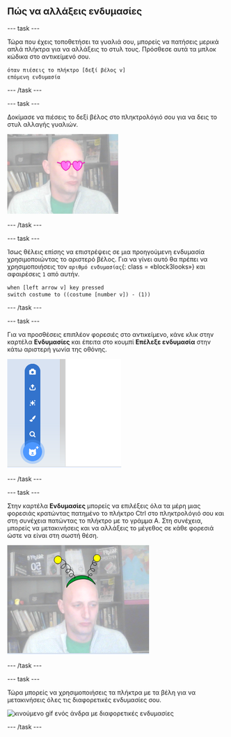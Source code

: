 ## Πώς να αλλάξεις ενδυμασίες

--- task ---

Τώρα που έχεις τοποθετήσει τα γυαλιά σου, μπορείς να πατήσεις μερικά απλά πλήκτρα για να αλλάξεις το στυλ τους. Πρόσθεσε αυτά τα μπλοκ κώδικα στο αντικείμενό σου.

```blocks3
όταν πιέσεις το πλήκτρο [δεξί βέλος v]
επόμενη ενδυμασία
```

--- /task ---

--- task ---

Δοκίμασε να πιέσεις το δεξί βέλος στο πληκτρολόγιό σου για να δεις το στυλ αλλαγής γυαλιών.

![εικόνα ενός άνδρα που φορά τα γυαλιά σε σχήμα καρδιάς](images/heart-glasses.png)

--- /task ---

--- task ---

Ίσως θέλεις επίσης να επιστρέψεις σε μια προηγούμενη ενδυμασία χρησιμοποιώντας το αριστερό βέλος. Για να γίνει αυτό θα πρέπει να χρησιμοποιήσεις τον `αριθμό ενδυμασίας`{: class = «block3looks»} και αφαιρέσεις `1` από αυτήν.

```blocks3
when [left arrow v] key pressed
switch costume to ((costume [number v]) - (1))
```

--- /task ---

--- task ---

Για να προσθέσεις επιπλέον φορεσιές στο αντικείμενο, κάνε κλικ στην καρτέλα **Ενδυμασίες** και έπειτα στο κουμπί **Επέλεξε ενδυμασία** στην κάτω αριστερή γωνία της οθόνης.

![εικόνα που δείχνει το κουμπί Επέλεξε μια ενδυμασία με το μενού που ανοίγει](images/choose-costume.png)

--- /task ---

--- task ---

Στην καρτέλα **Ενδυμασίες** μπορείς να επιλέξεις όλα τα μέρη μιας φορεσιάς κρατώντας πατημένο το πλήκτρο Ctrl στο πληκτρολόγιό σου και στη συνέχεια πατώντας το πλήκτρο με το γράμμα Α. Στη συνέχεια, μπορείς να μετακινήσεις και να αλλάξεις το μέγεθος σε κάθε φορεσιά ώστε να είναι στη σωστή θέση.

![εικόνα του ανθρώπου με κεραία εξωγήινου στο κεφάλι του](images/alien-antenna.png)

--- /task ---

--- task ---

Τώρα μπορείς να χρησιμοποιήσεις τα πλήκτρα με τα βέλη για να μετακινήσεις όλες τις διαφορετικές ενδυμασίες σου.

![κινούμενο gif ενός άνδρα με διαφορετικές ενδυμασίες](images/costumes.gif)

--- /task ---

